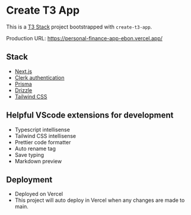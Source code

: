 # Create T3 App

This is a [T3 Stack](https://create.t3.gg/) project bootstrapped with `create-t3-app`.

Production URL: https://personal-finance-app-ebon.vercel.app/

## Stack
- [Next.js](https://nextjs.org)
- [Clerk authentication](https://clerk.com/)
- [Prisma](https://prisma.io)
- [Drizzle](https://orm.drizzle.team)
- [Tailwind CSS](https://tailwindcss.com)

## Helpful VScode extensions for development
- Typescript intellisense
- Tailwind CSS intellisense
- Prettier code formatter
- Auto rename tag
- Save typing
- Markdown preview

## Deployment
- Deployed on Vercel
- This project will auto deploy in Vercel when any changes are made to main.



